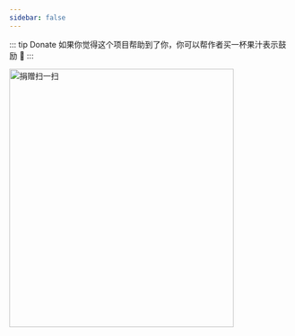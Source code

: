 ```yaml
---
sidebar: false
---
```


::: tip Donate
如果你觉得这个项目帮助到了你，你可以帮作者买一杯果汁表示鼓励 :tropical_drink:
:::

<img src="https://mgbq.github.io/donate/donate.jpg" width="400px" height="460px" alt="捐赠扫一扫">


